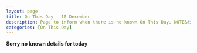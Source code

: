 ```yaml
---
layout: page
title: On This Day - 10 December
description: Page to inform when there is no known On This Day. NOTE&#58; There may still be comments.
categories: [On This Day]
---
```


**Sorry no known details for today**

